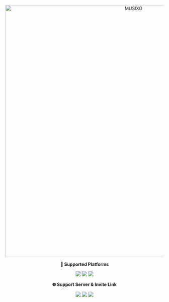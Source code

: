 
<p align="center">
    <img src="https://github.com/rishizip/animations/blob/da51a4099de14efeb88abeef4db420fddf217fe3/Musixo%20Website%20Banner.png" alt="MUSIXO" width="800">
</p>


<p align="center">
    <b> 🎵 Supported Platforms </b>
</p>

<p align="center">
    <a href="https://www.youtube.com/"><img src="https://img.shields.io/badge/YouTube-Subscribe-red?logo=youtube&logoColor=white"></a>
    <a href="https://www.spotify.com/"><img src="https://img.shields.io/badge/Spotify-Listen-green?logo=spotify&logoColor=white"></a>
    <a href="https://soundcloud.com/"><img src="https://img.shields.io/badge/SoundCloud-Stream-orange?logo=soundcloud&logoColor=white"></a>
</p>

<p align="center">
    <b>🌐 Support Server & Invite Link </b>
</p>

<p align="center">
    <a href="https://guns.lol/rishizip"><img src="https://img.shields.io/badge/Owner-Rishizip-lightgrey?logo=github&logoColor=white"></a>
    <a href="https://dsc.gg/zipify"><img src="https://img.shields.io/badge/Support-Server-blue?logo=discord&logoColor=white"></a>
    <a href="https://discord.com/oauth2/authorize?client_id=1316795820573589614"><img src="https://img.shields.io/badge/Invite-MUSIXO-blue?logo=discord&logoColor=white"></a>
</p>

